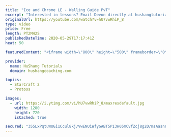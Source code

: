```yaml
---
title: "Ice and Chrome LE - Walling Guide PvT"
excerpt: "Interested in lessons? Email Devon directly at hushangtutorials@outlook.com ------------------------------------------------------------------------------------------------------- Want to support HuShang Tutorials directly? Patreon is a website where you can contribute a monthly donation that will help"
originalUrl: https://youtube.com/watch?v=hU7vwRhiP_8
type: video
price: Free
length: PT2M42S
publishedDateTime: 2020-05-29T17:17:41Z
heat: 50

featuredContent: "<iframe width=\"800\" height=\"500\" frameborder=\"0\" src=\"https://www.youtube.com/embed/hU7vwRhiP_8\" allow=\"accelerometer; autoplay; encrypted-media; gyroscope; picture-in-picture\" allowfullscreen></iframe>"

provider:
  name: HuShang Tutorials
  domain: hushangcoaching.com

topics:
  - StarCraft 2
  - Protoss

images:
  - url: https://i.ytimg.com/vi/hU7vwRhiP_8/maxresdefault.jpg
    width: 1280
    height: 720
    isCached: true

secured: "355LxPqtuWUGi1Ccul8kj/VwENUiWfyGABT5PI3H05mCvfZcj8g2D/msAasn8qatB7ksxooSBoDmwNVz5H2ksPYFV+RD81VL+u3eDE6woYletdYErbap2ywlN1ZOXC4neHaM+oeB8PvcvlyN8YR+NGzJ8Xk2YS/XOkHYCzwmyIFEqDPqehMNhmicmeNfVi7npMsjCemLTxC/jKL2xUTzzTmM3wb7t2B6w+fdKIRJJPp0sZiOopiHhvnudTgJWO+Zn6bAHl84l1uLR4qa5MS+Y/j8/ZPhnwSz7hMAzgP5+RTCJLhRgAzm0z/vlQwRQoqV5jodOhbA4LCULw50XHcrNgvhxDXXT7yl7hczUVK6IhMLOpibw97HnfxD/URv7sZIakqplgwjccHUMcZyi9cGz2dOdGIDQUz76Amv2kzo77Y=;8CeBDOfE4lIcWy9UYWQFTw=="
---
```


